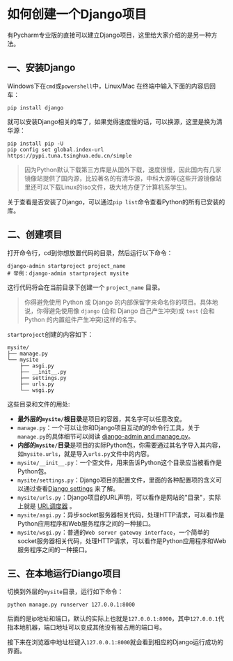 # 如何创建一个Django项目

有Pycharm专业版的直接可以建立Django项目，这里给大家介绍的是另一种方法。

## 一、安装Django

Windows下在`cmd`或`powershell`中，Linux/Mac 在终端中输入下面的内容后回车：

```
pip install django
```

就可以安装Django相关的库了，如果觉得速度慢的话，可以换源，这里是换为清华源：

```
pip install pip -U
pip config set global.index-url https://pypi.tuna.tsinghua.edu.cn/simple
```

> 因为Python默认下载第三方库是从国外下载，速度很慢，因此国内有几家镜像站提供了国内源，比较著名的有清华源，中科大源等(这些开源镜像站里还可以下载Linux的iso文件，极大地方便了计算机系学生)。

关于查看是否安装了Django，可以通过`pip list`命令查看Python的所有已安装的库。



## 二、创建项目

打开命令行，cd到你想放置代码的目录，然后运行以下命令：

```shell
django-admin startproject project_name
# 举例：django-admin startproject mysite
```

这行代码将会在当前目录下创建一个 `project_name` 目录。

> 你得避免使用 Python 或 Django 的内部保留字来命名你的项目。具体地说，你得避免使用像 `django` (会和 Django 自己产生冲突)或 `test` (会和 Python 的内置组件产生冲突)这样的名字。

`startproject`创建的内容如下：

```
mysite/
├── manage.py
└── mysite
    ├── asgi.py
    ├── __init__.py
    ├── settings.py
    ├── urls.py
    └── wsgi.py
```

这些目录和文件的用处:

+ **最外层的`mysite/`根目录**是项目的容器，其名字可以任意改变。
+ `manage.py`：一个可以让你和Django项目互动的的命令行工具，关于`manage.py`的具体细节可以阅读 [django-admin and manage.py](https://docs.djangoproject.com/en/3.1/ref/django-admin/)。
+ **内部的`mysite/`目录**是项目的实际Python包，你需要通过其名字导入其内容，如`mysite.urls`，就是导入`urls.py`文件中的内容。
+ `mysite/__init__.py`：一个空文件，用来告诉Python这个目录应当被看作是Python包。
+ `mysite/settings.py`：Django项目的配置文件，里面的各种配置项的含义可以通过查看[Django settings](https://docs.djangoproject.com/en/3.1/topics/settings/) 来了解。
+ `mysite/urls.py`：Django项目的URL声明，可以看作是网站的"目录"，实际上就是 [URL调度器](https://docs.djangoproject.com/zh-hans/2.1/topics/http/urls/) 。
+ `mysite/asgi.py`：异步socket服务器相关代码，处理HTTP请求，可以看作是Python应用程序和Web服务程序之间的一种接口。
+ `mysite/wsgi.py`：普通的`Web server gateway interface`，一个简单的socket服务器相关代码，处理HTTP请求，可以看作是Python应用程序和Web服务程序之间的一种接口。



## 三、在本地运行Diango项目

切换到外层的`mysite`目录，运行如下命令：

```
python manage.py runserver 127.0.0.1:8000
```

后面的是ip地址和端口，默认的实际上也就是`127.0.0.1:8000`，其中`127.0.0.1`代指本地机器，端口地址可以变成其他没有被占用的端口号。

接下来在浏览器中地址栏键入`127.0.0.1:8000`就会看到相应的Django运行成功的界面。

